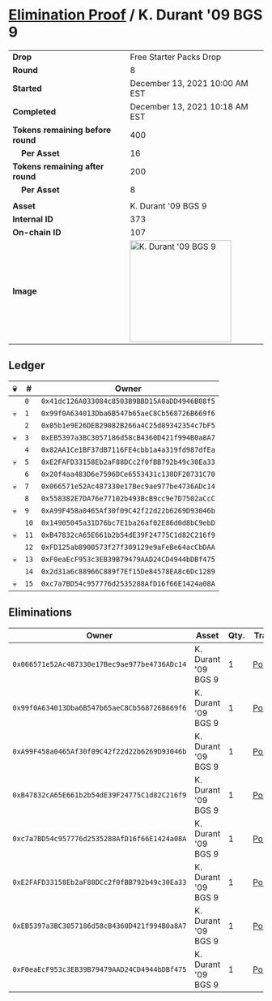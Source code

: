 # [Elimination Proof](./readme.md) / K. Durant &#039;09 BGS 9

|||
|---|---|
| **Drop** | Free Starter Packs Drop |
| **Round** | 8 |
| **Started** | December 13, 2021 10:00 AM EST |
| **Completed** | December 13, 2021 10:18 AM EST |
| **Tokens remaining before round** | 400 |
| **&nbsp;&nbsp;&nbsp;&nbsp;Per Asset** | 16 |
| **Tokens remaining after round** | 200 |
| **&nbsp;&nbsp;&nbsp;&nbsp;Per Asset** | 8 |
| | |
| **Asset** | K. Durant &#039;09 BGS 9 |
| **Internal ID** | 373 |
| **On-chain ID** | 107 |
| **Image** | <img src="https://tcdn.blokpax.com/95048cbb-7e90-4924-8953-e461c52f07b9/a89a65960c653a300907b10517c6d79e45a027c8fc3b46dc325006faa9c60ab5.jpg" height="200" alt="K. Durant &#039;09 BGS 9" /> |

## Ledger

| 💀 | # | Owner |
| --- | --- | --- |
|  | `0` | `0x41dc126A033084c8503B9BBD15A0aDD4946B08f5` |
| 💀 | `1` | `0x99f0A634013Dba6B547b65aeC8Cb568726B669f6` |
|  | `2` | `0x05b1e9E26DEB29082B266a4C25d09342354c7bF5` |
| 💀 | `3` | `0xEB5397a3BC3057186d58cB4360D421f994B0a8A7` |
|  | `4` | `0x82AA1Ce1BF37dB7116FE4cbb1a4a319fd987dfEa` |
| 💀 | `5` | `0xE2FAFD33158Eb2aF88DCc2f0fBB792b49c30Ea33` |
|  | `6` | `0x20f4aa483D6e7596DCe6553431c138DF20731C70` |
| 💀 | `7` | `0x066571e52Ac487330e17Bec9ae977be4736ADc14` |
|  | `8` | `0x558382E7DA76e77102b493BcB9cc9e7D7502aCcC` |
| 💀 | `9` | `0xA99F458a0465Af30f09C42f22d22b6269D93046b` |
|  | `10` | `0x14905045a31D76bc7E1ba26af02E86d0d8bC9ebD` |
| 💀 | `11` | `0xB47832cA65E661b2b54dE39F24775C1d82C216f9` |
|  | `12` | `0xFD125ab8900573f27f309129e9aFeBe64acCbDAA` |
| 💀 | `13` | `0xF0eaEcF953c3EB39B79479AAD24CD4944bDBf475` |
|  | `14` | `0x2d31a6c88966C889f7Ef15De84578EA8c6Dc1289` |
| 💀 | `15` | `0xc7a7BD54c957776d2535288AfD16f66E1424a08A` |


## Eliminations

| Owner | Asset | Qty. | Transaction |
| --- | --- | --- | --- |
| `0x066571e52Ac487330e17Bec9ae977be4736ADc14` | K. Durant '09 BGS 9 | 1 | [Polygonscan](https://polygonscan.com/tx/0x0d4382a24968026b7bae9415b1ecf7322d94b318b9bd052df488e3c22846be68) |
| `0x99f0A634013Dba6B547b65aeC8Cb568726B669f6` | K. Durant '09 BGS 9 | 1 | [Polygonscan](https://polygonscan.com/tx/0x353ee52fdee9ba8d716b7a6ddce70ae8c5069c671ba0ae6458a69a21efd0aecf) |
| `0xA99F458a0465Af30f09C42f22d22b6269D93046b` | K. Durant '09 BGS 9 | 1 | [Polygonscan](https://polygonscan.com/tx/0xf46f5253ec1ac3571aa8d9afd3027bf83177a2ae0e0c8ee0a34622fec6571199) |
| `0xB47832cA65E661b2b54dE39F24775C1d82C216f9` | K. Durant '09 BGS 9 | 1 | [Polygonscan](https://polygonscan.com/tx/0xa341d158b2fe5fa518e92c5943638608c5077ab90023efc9dc848b7f06a7d426) |
| `0xc7a7BD54c957776d2535288AfD16f66E1424a08A` | K. Durant '09 BGS 9 | 1 | [Polygonscan](https://polygonscan.com/tx/0x7da9ec10cc4319be55f9a351032602c47fa02957591dccad98661f797d6b4e2c) |
| `0xE2FAFD33158Eb2aF88DCc2f0fBB792b49c30Ea33` | K. Durant '09 BGS 9 | 1 | [Polygonscan](https://polygonscan.com/tx/0x424ad7858e7b3f78ef0b86c82dcfc188a3773168b36b80b85a9740dee1f064ae) |
| `0xEB5397a3BC3057186d58cB4360D421f994B0a8A7` | K. Durant '09 BGS 9 | 1 | [Polygonscan](https://polygonscan.com/tx/0x6c3fd2545a9e84fd59ace708a6be2f91c6592a644a798a8a7739264dcb7f62bc) |
| `0xF0eaEcF953c3EB39B79479AAD24CD4944bDBf475` | K. Durant '09 BGS 9 | 1 | [Polygonscan](https://polygonscan.com/tx/0x10eda4b13f5278ab5d2036698a6c14b8344341d5f2751a1daebb7d507d121c0e) |
